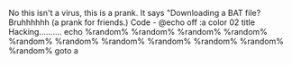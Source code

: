 No this isn't a virus, this is a prank. It says "Downloading a BAT file? Bruhhhhhh (a prank for friends.)
Code - @echo off 
:a
color 02
title Hacking..........
echo %random% %random% %random% %random% %random% %random% %random% %random% %random% %random% %random% 
goto a 
